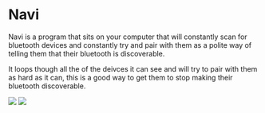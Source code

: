 Navi
====

Navi is a program that sits on your computer that will constantly 
scan for bluetooth devices and constantly try and pair with them as
a polite way of telling them that their bluetooth is discoverable.

It loops though all the of the deivces it can see and will try to pair with them as
hard as it can, this is a good way to get them to stop making their bluetooth
discoverable.

![](http://i.imgur.com/s1CEHie.png)
![](http://i.imgur.com/6MHWcpk.jpg)
